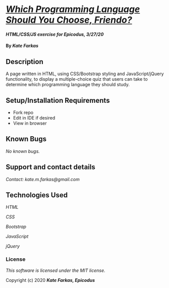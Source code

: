 # [_Which Programming Language Should You Choose, Friendo?_](https://k8thedinosaur.github.io/which-language/)

#### _HTML/CSS/JS exercise for Epicodus, 3/27/20_

#### By _**Kate Farkas**_

## Description

A page written in HTML, using CSS/Bootstrap styling and JavaScript/jQuery functionality, to display a multiple-choice quiz that users can take to determine which programming language they should study.

## Setup/Installation Requirements

* Fork repo
* Edit in IDE if desired
* View in browser

## Known Bugs

_No known bugs._

## Support and contact details

_Contact: kate.m.farkas@gmail.com_

## Technologies Used

_HTML_

_CSS_

_Bootstrap_

_JavaScript_

_jQuery_

### License

*This software is licensed under the MIT license.*

Copyright (c) 2020 **_Kate Farkas, Epicodus_**
